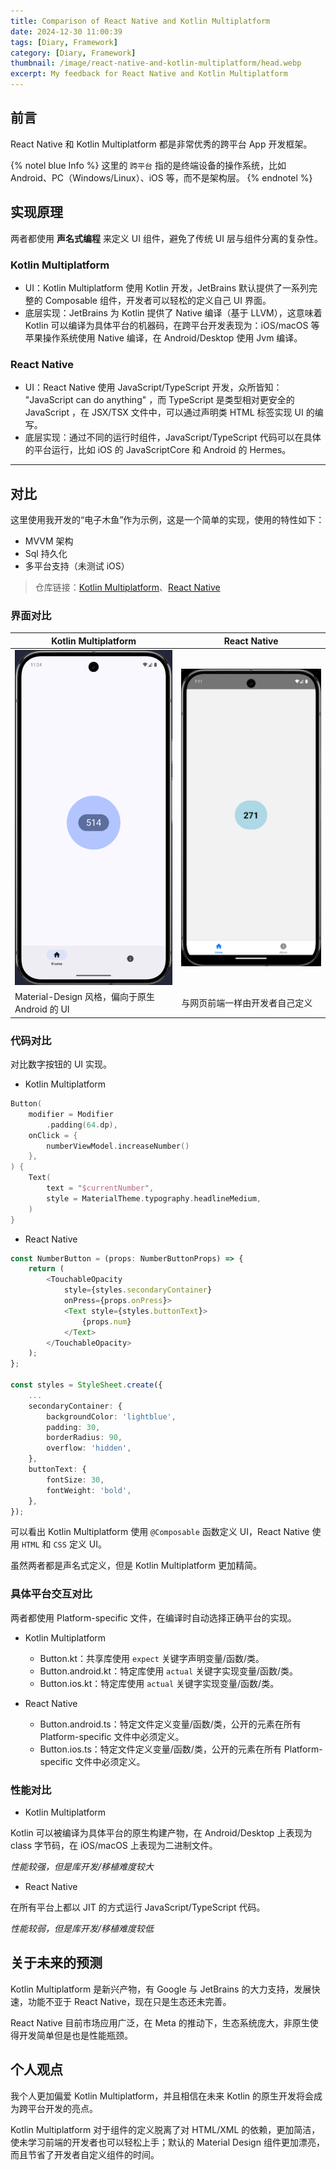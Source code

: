 ```yaml
---
title: Comparison of React Native and Kotlin Multiplatform
date: 2024-12-30 11:00:39
tags: [Diary, Framework]
category: [Diary, Framework]
thumbnail: /image/react-native-and-kotlin-multiplatform/head.webp
excerpt: My feedback for React Native and Kotlin Multiplatform
---
```


## 前言

React Native 和 Kotlin Multiplatform 都是非常优秀的跨平台 App 开发框架。

{% notel blue Info %}
这里的 `跨平台` 指的是终端设备的操作系统，比如 Android、PC（Windows/Linux）、iOS 等，而不是架构层。
{% endnotel %}

## 实现原理

两者都使用 **声名式编程** 来定义 UI 组件，避免了传统 UI 层与组件分离的复杂性。

### Kotlin Multiplatform

- UI：Kotlin Multiplatform 使用 Kotlin 开发，JetBrains 默认提供了一系列完整的 Composable 组件，开发者可以轻松的定义自己 UI 界面。
- 底层实现：JetBrains 为 Kotlin 提供了 Native 编译（基于 LLVM），这意味着 Kotlin 可以编译为具体平台的机器码，在跨平台开发表现为：iOS/macOS 等苹果操作系统使用 Native 编译，在 Android/Desktop 使用 Jvm 编译。

### React Native

- UI：React Native 使用 JavaScript/TypeScript 开发，众所皆知： "JavaScript can do anything" ，而 TypeScript 是类型相对更安全的 JavaScript ，在 JSX/TSX 文件中，可以通过声明类 HTML 标签实现 UI 的编写。
- 底层实现：通过不同的运行时组件，JavaScript/TypeScript 代码可以在具体的平台运行，比如 iOS 的 JavaScriptCore 和 Android 的 Hermes。

---

## 对比

这里使用我开发的“电子木鱼”作为示例，这是一个简单的实现，使用的特性如下：

- MVVM 架构
- Sql 持久化
- 多平台支持（未测试 iOS）

> 仓库链接：[Kotlin Multiplatform](https://github.com/Yttehs-HDX/KMP-Counter)、[React Native](https://github.com/Yttehs-HDX/RN-Counter)

### 界面对比

| Kotlin Multiplatform                                                                              | React Native                                                                                          |
|---------------------------------------------------------------------------------------------------|-------------------------------------------------------------------------------------------------------|
| ![Android](https://raw.githubusercontent.com/Yttehs-HDX/KMP-Counter/main/docs/assets/android.png) | ![Android](https://raw.githubusercontent.com/Yttehs-HDX/RN-Counter/main/docs/assets/android-home.png) |
| Material-Design 风格，偏向于原生 Android 的 UI                                                    | 与网页前端一样由开发者自己定义                                                                        |

### 代码对比

对比数字按钮的 UI 实现。

- Kotlin Multiplatform

```kotlin
Button(
    modifier = Modifier
        .padding(64.dp),
    onClick = {
        numberViewModel.increaseNumber()
    },
) {
    Text(
        text = "$currentNumber",
        style = MaterialTheme.typography.headlineMedium,
    )
}
```

- React Native

```typescript
const NumberButton = (props: NumberButtonProps) => {
    return (
        <TouchableOpacity
            style={styles.secondaryContainer}
            onPress={props.onPress}>
            <Text style={styles.buttonText}>
                {props.num}
            </Text>
        </TouchableOpacity>
    );
};

const styles = StyleSheet.create({
    ...
    secondaryContainer: {
        backgroundColor: 'lightblue',
        padding: 30,
        borderRadius: 90,
        overflow: 'hidden',
    },
    buttonText: {
        fontSize: 30,
        fontWeight: 'bold',
    },
});
```

可以看出 Kotlin Multiplatform 使用 `@Composable` 函数定义 UI，React Native 使用 `HTML` 和 `CSS` 定义 UI。

虽然两者都是声名式定义，但是 Kotlin Multiplatform 更加精简。

### 具体平台交互对比

两者都使用 Platform-specific 文件，在编译时自动选择正确平台的实现。

- Kotlin Multiplatform

    - Button.kt：共享库使用 `expect` 关键字声明变量/函数/类。
    - Button.android.kt：特定库使用 `actual` 关键字实现变量/函数/类。
    - Button.ios.kt：特定库使用 `actual` 关键字实现变量/函数/类。

- React Native

    - Button.android.ts：特定文件定义变量/函数/类，公开的元素在所有 Platform-specific 文件中必须定义。
    - Button.ios.ts：特定文件定义变量/函数/类，公开的元素在所有 Platform-specific 文件中必须定义。

### 性能对比

- Kotlin Multiplatform

Kotlin 可以被编译为具体平台的原生构建产物，在 Android/Desktop 上表现为 class 字节码，在 iOS/macOS 上表现为二进制文件。

*性能较强，但是库开发/移植难度较大*

- React Native

在所有平台上都以 JIT 的方式运行 JavaScript/TypeScript 代码。

*性能较弱，但是库开发/移植难度较低*

## 关于未来的预测

Kotlin Multiplatform 是新兴产物，有 Google 与 JetBrains 的大力支持，发展快速，功能不亚于 React Native，现在只是生态还未完善。

React Native 目前市场应用广泛，在 Meta 的推动下，生态系统庞大，非原生使得开发简单但是也是性能瓶颈。

## 个人观点

我个人更加偏爱 Kotlin Multiplatform，并且相信在未来 Kotlin 的原生开发将会成为跨平台开发的亮点。

Kotlin Multiplatform 对于组件的定义脱离了对 HTML/XML 的依赖，更加简洁，使未学习前端的开发者也可以轻松上手；默认的 Material Design 组件更加漂亮，而且节省了开发者自定义组件的时间。

